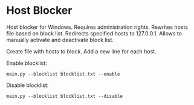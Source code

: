 # Host Blocker

Host blocker for Windows. Requires administration rights. 
Rewrites hosts file based on block list. Redirects specified hosts to 127.0.0.1. Allows to manually activate and deactivate block list.

Create file with hosts to block. Add a new line for each host.

Enable blocklist:

```
main.py --blocklist blocklist.txt --enable
```

Disable blocklist:

```
main.py --blocklist blocklist.txt --disable
```
